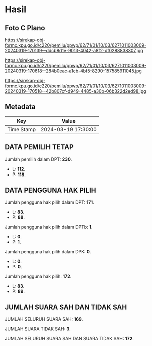 # Hasil

## Foto C Plano

https://sirekap-obj-formc.kpu.go.id/c220/pemilu/ppwp/62/71/01/10/03/6271011003009-20240319-170139--ddcb8d1e-9013-4042-a8f2-df0288838307.jpg

https://sirekap-obj-formc.kpu.go.id/c220/pemilu/ppwp/62/71/01/10/03/6271011003009-20240319-170618--284b0eac-a1cb-4bf5-8290-157585911045.jpg

https://sirekap-obj-formc.kpu.go.id/c220/pemilu/ppwp/62/71/01/10/03/6271011003009-20240319-170518--42b807cf-d949-4485-a30b-06b322d2ed98.jpg


## Metadata

| Key        | Value               |
| ---------- | ------------------- |
| Time Stamp | 2024-03-19 17:30:00 |


## DATA PEMILIH TETAP

Jumlah pemilih dalam DPT: **230**.
 * L: **112**.
 * P: **118**.

## DATA PENGGUNA HAK PILIH

Jumlah pengguna hak pilih dalam DPT: **171**.
 * L: **83**.
 * P: **88**.

Jumlah pengguna hak pilih dalam DPTb: **1**.
 * L: **0**.
 * P: **1**.

Jumlah pengguna hak pilih dalam DPK: **0**.
 * L: **0**.
 * P: **0**.

Jumlah pengguna hak pilih: **172**.
 * L: **83**.
 * P: **89**.

## JUMLAH SUARA SAH DAN TIDAK SAH

JUMLAH SELURUH SUARA SAH: **169**.

JUMLAH SUARA TIDAK SAH: **3**.

JUMLAH SELURUH SUARA SAH DAN SUARA TIDAK SAH: **172**.


